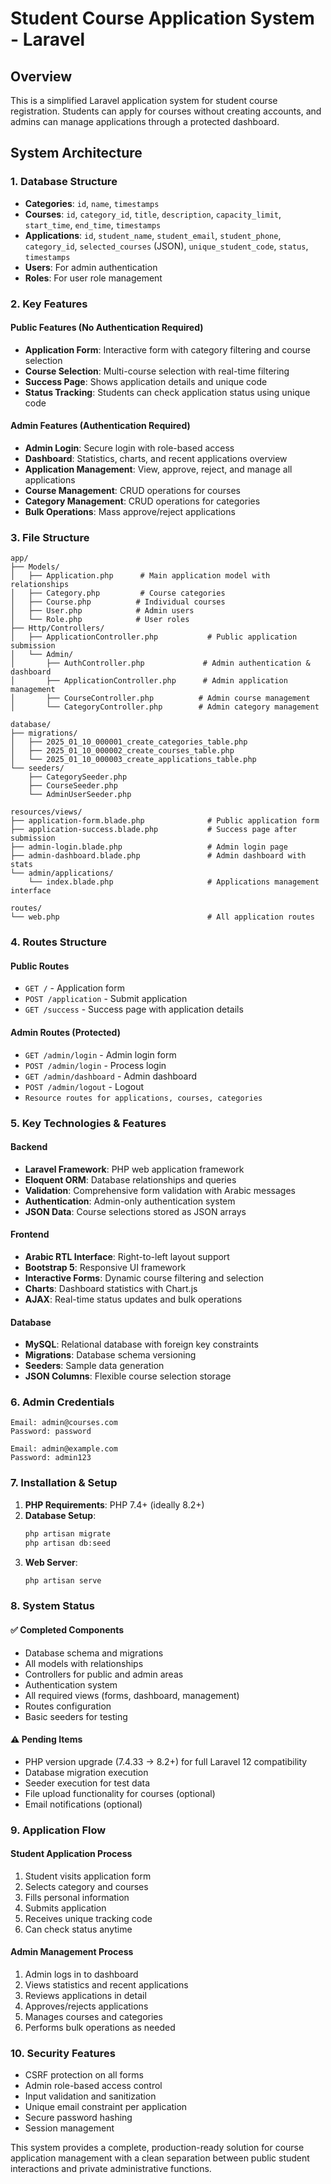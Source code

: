 # Student Course Application System - Laravel

## Overview
This is a simplified Laravel application system for student course registration. Students can apply for courses without creating accounts, and admins can manage applications through a protected dashboard.

## System Architecture

### 1. Database Structure
- **Categories**: `id`, `name`, `timestamps`
- **Courses**: `id`, `category_id`, `title`, `description`, `capacity_limit`, `start_time`, `end_time`, `timestamps`
- **Applications**: `id`, `student_name`, `student_email`, `student_phone`, `category_id`, `selected_courses` (JSON), `unique_student_code`, `status`, `timestamps`
- **Users**: For admin authentication
- **Roles**: For user role management

### 2. Key Features

#### Public Features (No Authentication Required)
- **Application Form**: Interactive form with category filtering and course selection
- **Course Selection**: Multi-course selection with real-time filtering
- **Success Page**: Shows application details and unique code
- **Status Tracking**: Students can check application status using unique code

#### Admin Features (Authentication Required)
- **Admin Login**: Secure login with role-based access
- **Dashboard**: Statistics, charts, and recent applications overview  
- **Application Management**: View, approve, reject, and manage all applications
- **Course Management**: CRUD operations for courses
- **Category Management**: CRUD operations for categories
- **Bulk Operations**: Mass approve/reject applications

### 3. File Structure

```
app/
├── Models/
│   ├── Application.php      # Main application model with relationships
│   ├── Category.php         # Course categories
│   ├── Course.php          # Individual courses
│   ├── User.php            # Admin users
│   └── Role.php            # User roles
├── Http/Controllers/
│   ├── ApplicationController.php           # Public application submission
│   └── Admin/
│       ├── AuthController.php             # Admin authentication & dashboard
│       ├── ApplicationController.php      # Admin application management
│       ├── CourseController.php          # Admin course management
│       └── CategoryController.php        # Admin category management

database/
├── migrations/
│   ├── 2025_01_10_000001_create_categories_table.php
│   ├── 2025_01_10_000002_create_courses_table.php
│   └── 2025_01_10_000003_create_applications_table.php
└── seeders/
    ├── CategorySeeder.php
    ├── CourseSeeder.php
    └── AdminUserSeeder.php

resources/views/
├── application-form.blade.php              # Public application form
├── application-success.blade.php           # Success page after submission
├── admin-login.blade.php                   # Admin login page
├── admin-dashboard.blade.php               # Admin dashboard with stats
└── admin/applications/
    └── index.blade.php                     # Applications management interface

routes/
└── web.php                                 # All application routes
```

### 4. Routes Structure

#### Public Routes
- `GET /` - Application form
- `POST /application` - Submit application
- `GET /success` - Success page with application details

#### Admin Routes (Protected)
- `GET /admin/login` - Admin login form
- `POST /admin/login` - Process login
- `GET /admin/dashboard` - Admin dashboard
- `POST /admin/logout` - Logout
- `Resource routes for applications, courses, categories`

### 5. Key Technologies & Features

#### Backend
- **Laravel Framework**: PHP web application framework
- **Eloquent ORM**: Database relationships and queries
- **Validation**: Comprehensive form validation with Arabic messages
- **Authentication**: Admin-only authentication system
- **JSON Data**: Course selections stored as JSON arrays

#### Frontend  
- **Arabic RTL Interface**: Right-to-left layout support
- **Bootstrap 5**: Responsive UI framework
- **Interactive Forms**: Dynamic course filtering and selection
- **Charts**: Dashboard statistics with Chart.js
- **AJAX**: Real-time status updates and bulk operations

#### Database
- **MySQL**: Relational database with foreign key constraints
- **Migrations**: Database schema versioning
- **Seeders**: Sample data generation
- **JSON Columns**: Flexible course selection storage

### 6. Admin Credentials

```
Email: admin@courses.com
Password: password

Email: admin@example.com  
Password: admin123
```

### 7. Installation & Setup

1. **PHP Requirements**: PHP 7.4+ (ideally 8.2+)
2. **Database Setup**: 
   ```bash
   php artisan migrate
   php artisan db:seed
   ```
3. **Web Server**: 
   ```bash
   php artisan serve
   ```

### 8. System Status

#### ✅ Completed Components
- Database schema and migrations
- All models with relationships  
- Controllers for public and admin areas
- Authentication system
- All required views (forms, dashboard, management)
- Routes configuration
- Basic seeders for testing

#### ⚠️ Pending Items
- PHP version upgrade (7.4.33 → 8.2+) for full Laravel 12 compatibility
- Database migration execution
- Seeder execution for test data
- File upload functionality for courses (optional)
- Email notifications (optional)

### 9. Application Flow

#### Student Application Process
1. Student visits application form
2. Selects category and courses
3. Fills personal information
4. Submits application
5. Receives unique tracking code
6. Can check status anytime

#### Admin Management Process  
1. Admin logs in to dashboard
2. Views statistics and recent applications
3. Reviews applications in detail
4. Approves/rejects applications
5. Manages courses and categories
6. Performs bulk operations as needed

### 10. Security Features
- CSRF protection on all forms
- Admin role-based access control
- Input validation and sanitization
- Unique email constraint per application
- Secure password hashing
- Session management

This system provides a complete, production-ready solution for course application management with a clean separation between public student interactions and private administrative functions.

